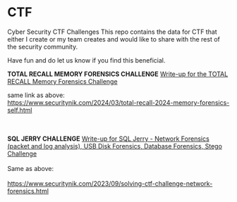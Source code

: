 # CTF
Cyber Security CTF Challenges
This repo contains the data for CTF that either I create or my team creates and would like to share with the rest of the security community.

Have fun and do let us know if you find this beneficial.<br>

**TOTAL RECALL MEMORY FORENSICS CHALLENGE**
[Write-up for the TOTAL RECALL Memory Forensics Challenge](https://www.securitynik.com/2024/03/total-recall-2024-memory-forensics-self.html)  

same link as above: <br>
https://www.securitynik.com/2024/03/total-recall-2024-memory-forensics-self.html <br>
<br><br>

**SQL JERRY CHALLENGE**
[Write-up for SQL Jerry - Network Forensics (packet and log analysis), USB Disk Forensics, Database Forensics, Stego Challenge](https://www.securitynik.com/2023/09/solving-ctf-challenge-network-forensics.html)   
<br>
Same as above: <br>   
https://www.securitynik.com/2023/09/solving-ctf-challenge-network-forensics.html

